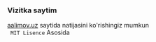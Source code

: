### Vizitka saytim
<a href="https://aalimov.uz" target="_blank" title="Web Sayt">aalimov.uz</a> saytida natijasini ko'rishingiz mumkun <br>
``` MIT Lisence``` Asosida
